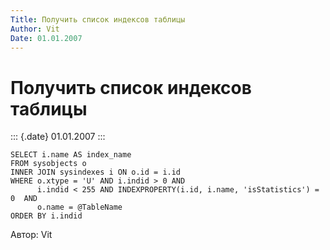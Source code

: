 ```yaml
---
Title: Получить список индексов таблицы
Author: Vit
Date: 01.01.2007
---
```



Получить список индексов таблицы
================================

::: {.date}
01.01.2007
:::

    SELECT i.name AS index_name
    FROM sysobjects o 
    INNER JOIN sysindexes i ON o.id = i.id
    WHERE o.xtype = 'U' AND i.indid > 0 AND 
          i.indid < 255 AND INDEXPROPERTY(i.id, i.name, 'isStatistics') = 0  AND 
          o.name = @TableName
    ORDER BY i.indid

Автор: Vit
